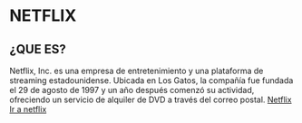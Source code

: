 # NETFLIX

## ¿QUE ES?
Netflix, Inc. es una empresa de entretenimiento y una plataforma de streaming estadounidense. Ubicada en Los Gatos, la compañía fue fundada el 29 de agosto de 1997 y un año después comenzó su actividad, ofreciendo un servicio de alquiler de DVD a través del correo postal.
[Netflix](https://www.giztele.com/wp-content/uploads/2022/07/Netflix.jpg)
[Ir a netflix](https://www.netflix.com/)
